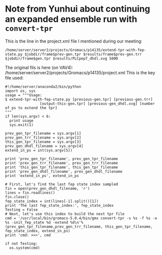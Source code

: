 # Note from Yunhui about continuing an expanded ensemble run with `convert-tpr`

This is the line in the project.xml file I mentioned during our meeting:

```
/home/server/server2/projects/Gromacs/p14135/extend-tpr-with-fep-state.py $jobdir/frame$prev-gen.tpr $results/frame$prev-gen.trr $jobdir/frame$gen.tpr $results/PLCpep7_dhdl.xvg 5000
```

The original fils is here (on VAV4): /home/server/server2/projects/Gromacs/p14135/project.xml
This is the key file used:

```
#!/home/server/anaconda2/bin/python
import os, sys
usage = """Usage:
$ extend-tpr-with-fep-state.py [previous-gen.tpr] [previous-gen.trr]
                [output-this-gen.tpr] [previous-gen_dhdl.xvg] [number of ps to extend the tpr]
"""
if len(sys.argv) < 6:
  print usage
  sys.exit(1)

prev_gen_tpr_filename = sys.argv[1]
prev_gen_trr_filename = sys.argv[2]
this_gen_tpr_filename = sys.argv[3]
prev_gen_dhdl_filename = sys.argv[4]
extend_in_ps = int(sys.argv[5])

print 'prev_gen_tpr_filename', prev_gen_tpr_filename
print 'prev_gen_trr_filename', prev_gen_trr_filename
print 'this_gen_tpr_filename', this_gen_tpr_filename
print 'prev_gen_dhdl_filename', prev_gen_dhdl_filename
print 'extend_in_ps', extend_in_ps

# First, let's find the last fep state index sampled
fin = open(prev_gen_dhdl_filename, 'r')
lines = fin.readlines()
fin.close()
fep_state_index = int(lines[-1].split()[1])
print 'The last fep_state_index:', fep_state_index
Testing = False
# Next, let's use this index to build the next tpr file
cmd = '/usr/local/bin/gromacs-5.0.4/bin/gmx convert-tpr -s %s -f %s -o %s -init_fep_state %d -extend %d\n'%(prev_gen_tpr_filename,prev_gen_trr_filename, this_gen_tpr_filename, fep_state_index, extend_in_ps)
print 'cmd: >>>', cmd

if not Testing:
  os.system(cmd)
```



